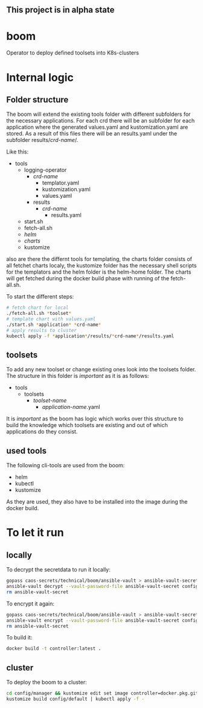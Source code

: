 This project is in alpha state
-----  

# boom
Operator to deploy defined toolsets into K8s-clusters

# Internal logic

## Folder structure

The boom will extend the existing tools folder with different subfolders for the necessary applications.
For each crd there will be an subfolder for each application where the generated values.yaml and kustomization.yaml are stored.
As a result of this files there will be an results.yaml under the subfolder results/*crd-name*/.

Like this:

* tools
  * logging-operator
    * *crd-name*
      * templator.yaml
      * kustomization.yaml
      * values.yaml
    * results
      * *crd-name*
        * results.yaml
  * start.sh
  * fetch-all.sh
  * *helm*
  * *charts*
  * kustomize

also are there the differnt tools for templating, the charts folder consists of all fetchet charts localy, the kustomize folder has the necessary shell scripts for the templators and the helm folder is the helm-home folder.
The charts will get fetched during the docker build phase with running of the fetch-all.sh.

To start the different steps:

```bash
# fetch chart for local
./fetch-all.sh *toolset*
# template chart with values.yaml
./start.sh *application* *crd-name*
# apply results to cluster
kubectl apply -f *application*/results/*crd-name*/results.yaml
```

## toolsets

To add any new toolset or change existing ones look into the toolsets folder.
The structure in this folder is *important* as it is as follows:

* tools
  * toolsets
    * *toolset-name*
        * *application-name*.yaml

It is *important* as the boom has logic which works over this structure to build the knowledge which toolsets are existing and out of which applications do they consist.

## used tools

The following cli-tools are used from the boom:

* helm
* kubectl
* kustomize

As they are used, they also have to be installed into the image during the docker build.

# To let it run

## locally

To decrypt the secretdata to run it locally:

```bash
gopass caos-secrets/technical/boom/ansible-vault > ansible-vault-secret && \
ansible-vault decrypt --vault-password-file ansible-vault-secret config/manager/secret/id_rsa-boom-tools-read && \
rm ansible-vault-secret
```

To encrypt it again:

```bash
gopass caos-secrets/technical/boom/ansible-vault > ansible-vault-secret && \
ansible-vault encrypt --vault-password-file ansible-vault-secret config/manager/secret/id_rsa-boom-tools-read && \
rm ansible-vault-secret
```

To build it:

```bash
docker build -t controller:latest .
```

## cluster

To deploy the boom to a cluster:

```bash
cd config/manager && kustomize edit set image controller=docker.pkg.github.com/caos/boom/boom:latest
kustomize build config/default | kubectl apply -f -
```
